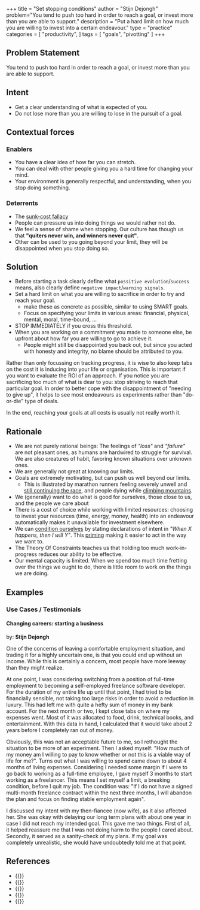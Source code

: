 +++
title = "Set stopping conditions"
author = "Stijn Dejongh"
problem="You tend to push too hard in order to reach a goal, or invest more than you are able to support."
description = "Put a hard limit on how much you are willing to invest into a certain endeavour."
type = "practice"
categories = [
    "productivity",
]
tags = [
    "goals", "pivotting"
]
+++

## Problem Statement

You tend to push too hard in order to reach a goal, or invest more than you are able to support.

## Intent

* Get a clear understanding of what is expected of you.
* Do not lose more than you are willing to lose in the pursuit of a goal.

## Contextual forces

### Enablers
* You have a clear idea of how far you can stretch.
* You can deal with other people giving you a hard time for changing your mind.
* Your environment is generally respectful, and understanding, when you stop doing something. 

### Deterrents

* The [sunk-cost fallacy](glossary/#sunk-cost-fallacy)
* People can pressure us into doing things we would rather not do.
* We feel a sense of shame when stopping. Our culture has though us that __"quiters never win, and winners never quit"__.
* Other can be used to you going beyond your limit, they will be disappointed when you stop doing so.

## Solution

* Before starting a task clearly define what `possitive evolution`/`success` means, also clearly define `negative impact`/`warning signals`.
* Set a hard limit on what you are willing to sacrifice in order to try and reach your goal.
    * make these as concrete as possible, similar to using SMART goals.
    * Focus on specifying your limits in various areas: financial, physical, mental, moral, time-bound, ...
* STOP IMMEDIATELY if you cross this threshold.
* When you are working on a commitment you made to someone else, be upfront about how far you are willing to go to achieve it.
    * People might still be disappointed you back out, but since you acted with honesty and integrity, no blame should be attributed to you.

Rather than only focussing on tracking progress, it is wise to also keep tabs on the cost it is inducing into your life or organisation.
This is important if you want to evaluate the ROI of an approach. If you notice you are sacrificing too much of what is dear to you: stop striving to reach that particular goal.
In order to better cope with the disappointment of "needing to give up", it helps to see most endeavours as experiments rather than "do-or-die" type of deals.

In the end, reaching your goals at all costs is usually not really worth it.

## Rationale

* We are not purely rational beings: The feelings of _"loss"_ and _"failure"_ are not pleasant ones, as humans are hardwired to struggle
  for survival. We are also creatures of habit, favoring known situations over unknown ones.
* We are generally not great at knowing our limits.
* Goals are extremely motivating, but can push us well beyond our limits.
    * This is illustrated by marathon runners feeling severely unwell and [still continuing the race](https://en.wikipedia.org/wiki/List_of_marathon_fatalities), and people dying while [climbing mountains](https://en.wikipedia.org/wiki/List_of_people_who_died_climbing_Mount_Everest).
* We (generally) want to do what is good for ourselves, those close to us, and the people we care about
* There is a cost of choice while working with limited resources: choosing to invest your resources (time, energy, money, health) into an
  endeavour automatically makes it unavailable for investment elsewhere.
* We can [condition ourselves](https://en.wikipedia.org/wiki/Behaviorism) by stating declarations of intent in _"When X happens, then I will Y"_.
  This [priming](https://en.wikipedia.org/wiki/Response_priming) making it easier to act in the way we want to.
* The Theory Of Constraints teaches us that holding too much work-in-progress reduces our ability to be effective.
* Our mental capacity is limited. When we spend too much time fretting over the things we ought to do, there is little room to work on the things we are doing.


## Examples

### Use Cases / Testimonials

#### Changing careers: starting a business

by: __Stijn Dejongh__

One of the concerns of leaving a comfortable employment situation, and trading it for a highly uncertain one, is that you could end up without an income.
While this is certainly a concern, most people have more leeway than they might realize. 

At one point, I was considering switching from a position of full-time employment to becoming a self-employed freelance software developer. 
For the duration of my entire life up until that point, I had tried to be financially sensible, not taking too large risks in order to avoid a reduction in luxury.
This had left me with quite a hefty sum of money in my bank account. For the next month or two, I kept close tabs on where my expenses went. Most of it was allocated to food, drink, technical books, and entertainment. With this data in hand, I calculated that it would take about 2 years before I completely ran out of money.

Obviously, this was not an acceptable future to me, so I rethought the situation to be more of an experiment.
Then I asked myself: "How much of my money am I willing to pay to know whether or not this is a viable way of life for me?". 
Turns out what I was willing to spend came down to about 4 months of living expenses. 
Considering I needed some margin if I were to go back to working as a full-time employee, I gave myself 3 months to start working as a freelancer.
This means I set myself a limit, a breaking condition, before I quit my job. The condition was: "If I do not have a signed multi-month freelance contract within the next three months, I will abandon the plan and focus on finding stable employment again".

I discussed my intent with my then-fiancee (now wife), as it also affected her. She was okay with delaying our long term plans with about one year in case I did not reach my intended goal.
This gave me two things. First of all, it helped reassure me that I was not doing harm to the people I cared about. Secondly, it served as a sanity-check of my plans.
If my goal was completely unrealistic, she would have undoubtedly told me at that point.


## References

* {{<reference author="Various Authors"
  year="2023"
  title="Game Theory"
  site="wikipedia.org"
  link="https://en.wikipedia.org/wiki/Game_theory" >}}
* {{<reference author="Various Authors"
  year="2023"
  title="Pareto efficiency"
  site="wikipedia.org"
  link="https://en.wikipedia.org/wiki/Pareto_efficiency" >}}
* {{<reference author="Various Authors"
  year="2023"
  title="Computer Optimization"
  site="wikipedia.org"
  link="https://en.wikipedia.org/wiki/Program_optimization" >}}
* {{<reference author="McKay B.; McKay K."
  year="2022"
  title="Podcast #840: When to Quit"
  site="artofmanliness.com"
  link="https://www.artofmanliness.com/character/behavior/podcast-840-when-to-quit/" >}}
* {{<reference author="Greenberg, S."
  year="2013"
  title="Why We Overvalue What We No Longer Have: The Psychology of Loss"
  site="spencergreenberg.com"
  link="https://www.spencergreenberg.com/2013/10/why-we-overvalue-the-things-we-lose-the-psychology-of-loss/" >}}
